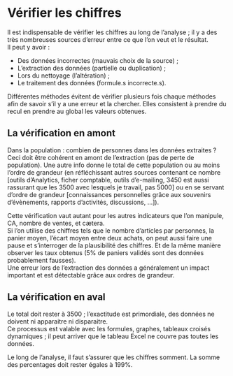 # Vérifier les chiffres
Il est indispensable de vérifier les chiffres au long de l’analyse ; il y a des très nombreuses sources d’erreur entre ce que l’on veut et le résultat.  
Il peut y avoir :
* Des données incorrectes (mauvais choix de la source) ;
* L’extraction des données (partielle ou duplication) ;
* Lors du nettoyage (l’altération) ;
* Le traitement des données (formule.s incorrecte.s).

Différentes méthodes évitent de vérifier plusieurs fois chaque méthodes afin de savoir s’il y a une erreur et la chercher. Elles consistent à prendre du recul en prendre au global les valeurs obtenues.  

## La vérification en amont
Dans la population : combien de personnes dans les données extraites ? Ceci doit être cohérent en amont de l’extraction (pas de perte de population). Une autre info donne le total de cette population ou au moins l’ordre de grandeur (en réfléchissant autres sources contenant ce nombre [outils d’Analytics, ficher comptable, outils d’e-mailing, 3450 est aussi rassurant que les 3500 avec lesquels je travail, pas 5000] ou en se servant d’ordre de grandeur [connaissances personnelles grâce aux souvenirs d’évènements, rapports d’activités, discussions, …]).  

Cette vérification vaut autant pour les autres indicateurs que l’on manipule, CA, nombre de ventes, et cætera.  
Si l’on utilise des chiffres tels que le nombre d’articles par personnes, la panier moyen, l’écart moyen entre deux achats, on peut aussi faire une pause et s’interroger de la plausibilité des chiffres. Et de la même manière observer les taux obtenus (5% de paniers validés sont des données probablement fausses).  
Une erreur lors de l’extraction des données a généralement un impact important et est détectable grâce aux ordres de grandeur. 

## La vérification en aval
Le total doit rester à 3500 ; l’exactitude est primordiale, des données ne doivent ni apparaitre ni disparaitre.  
Ce processus est valable avec les formules, graphes, tableaux croisés dynamiques ; il peut arriver que le tableau Excel ne couvre pas toutes les données.

Le long de l’analyse, il faut s’assurer que les chiffres somment. La somme des percentages doit rester égales à 199%. 